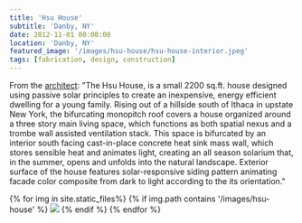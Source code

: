 ```yaml
---
title: 'Hsu House'
subtitle: 'Danby, NY'
date: 2012-11-01 00:00:00
location: 'Danby, NY'
featured_image: '/images/hsu-house/hsu-house-interior.jpeg'
tags: [fabrication, design, construction]
---
```

From the <a href="http://www.epiphyte-lab.com/">architect</a>:
"The Hsu House, is a small 2200 sq.ft. house designed using passive solar principles to create an inexpensive, energy efficient dwelling for a young family. Rising out of a hillside south of Ithaca in upstate New York, the bifurcating monopitch roof covers a house organized around a three story main living space, which functions as both spatial nexus and a trombe wall assisted ventilation stack. This space is bifurcated by an interior south facing cast-in-place concrete heat sink mass wall, which stores sensible heat and animates light, creating an all season solarium that, in the summer, opens and unfolds into the natural landscape. Exterior surface of the house features solar-responsive siding pattern animating facade color composite from dark to light according to the its orientation."

<div class="gallery" data-columns="1">
{% for img in site.static_files%}
  {% if img.path contains '/images/hsu-house' %}
    <img src="{{ img.path }}"/>
  {% endif %}
{% endfor %}
</div>

